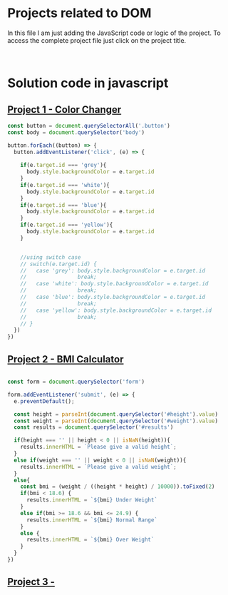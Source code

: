 # Projects related to DOM

In this file I am just adding the JavaScript code or logic of the project. To access the complete project file just click on the project title.

<br>

# Solution code in javascript

## [Project 1 - Color Changer](https://)

```javascript
const button = document.querySelectorAll('.button')
const body = document.querySelector('body')

button.forEach((button) => {
  button.addEventListener('click', (e) => {
    
    if(e.target.id === 'grey'){
      body.style.backgroundColor = e.target.id
    }
    if(e.target.id === 'white'){
      body.style.backgroundColor = e.target.id
    }
    if(e.target.id === 'blue'){
      body.style.backgroundColor = e.target.id
    }
    if(e.target.id === 'yellow'){
      body.style.backgroundColor = e.target.id
    }


    //using switch case
    // switch(e.target.id) {
    //   case 'grey': body.style.backgroundColor = e.target.id
    //                break;
    //   case 'white': body.style.backgroundColor = e.target.id
    //                break;
    //   case 'blue': body.style.backgroundColor = e.target.id
    //                break;
    //   case 'yellow': body.style.backgroundColor = e.target.id
    //                break;     
    // } 
  })
})


```


## [Project 2 - BMI Calculator](https://github.com/amehtacc/BMI-Calculator)

```javascript

const form = document.querySelector('form')

form.addEventListener('submit', (e) => {
  e.preventDefault();

  const height = parseInt(document.querySelector('#height').value)
  const weight = parseInt(document.querySelector('#weight').value)
  const results = document.querySelector('#results')

  if(height === '' || height < 0 || isNaN(height)){
    results.innerHTML = `Please give a valid height`;
  }
  else if(weight === '' || weight < 0 || isNaN(weight)){
    results.innerHTML = `Please give a valid weight`;
  }
  else{
    const bmi = (weight / ((height * height) / 10000)).toFixed(2)
    if(bmi < 18.6) {
      results.innerHTML = `${bmi} Under Weight`
    }
    else if(bmi >= 18.6 && bmi <= 24.9) {
      results.innerHTML = `${bmi} Normal Range`
    }
    else {
      results.innerHTML = `${bmi} Over Weight`
    }
  }
})


```


## [Project 3 - ](https://)

